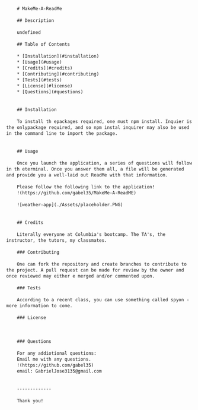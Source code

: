 
        # MakeMe-A-ReadMe

        ## Description

        undefined

        ## Table of Contents

        * [Installation](#installation)
        * [Usage](#usage)
        * [Credits](#credits)
        * [Contributing](#contributing)
        * [Tests](#tests)
        * [License](#license)
        * [Questions](#questions)


        ## Installation

        To install th epackages required, one must npm install. Inquier is the onlypackage required, and so npm instal inquirer may also be used in the command line to import the package.


        ## Usage

        Once you launch the application, a series of questions will follow in th eterminal. Once you answer them all, a file will be generated and provide you a well-laid out ReadMe with that information.

        Please follow the following link to the application!
        !(https://github.com/gabel35/MakeMe-A-ReadME)

        ![weather-app](./Assets/placeholder.PNG)


        ## Credits

        Literally everyone at Columbia's bootcamp. The TA's, the instructor, the tutors, my classmates.

        ### Contributing

        One can fork the repository and create branches to contribute to the project. A pull request can be made for review by the owner and once reviewed may either e merged and/or commented upon.
        
        ### Tests

        According to a recent class, you can use something called spyon - more information to come.
        
        ### License

        

        ### Questions

        For any addiotional questions:
        Email me with any questions.
        !(https://github.com/gabel35)
        email: GabrielJose3135@gmail.com
        

        -------------

        Thank you!

        